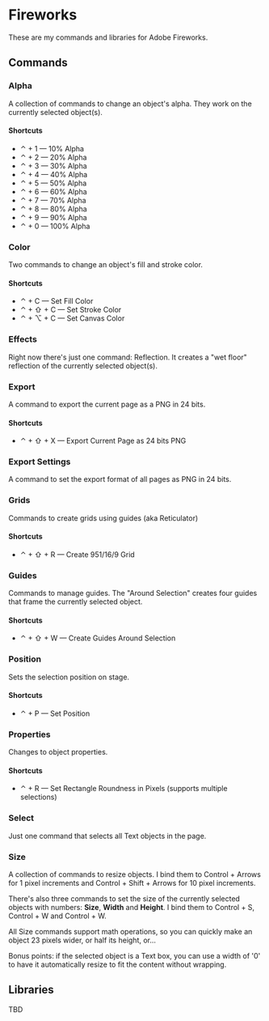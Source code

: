 # Fireworks

These are my commands and libraries for Adobe Fireworks.

## Commands

### Alpha
A collection of commands to change an object's alpha. They work on the currently selected object(s).

#### Shortcuts
* &#x2303; + 1 — 10% Alpha
* &#x2303; + 2 — 20% Alpha
* &#x2303; + 3 — 30% Alpha
* &#x2303; + 4 — 40% Alpha
* &#x2303; + 5 — 50% Alpha
* &#x2303; + 6 — 60% Alpha
* &#x2303; + 7 — 70% Alpha
* &#x2303; + 8 — 80% Alpha
* &#x2303; + 9 — 90% Alpha
* &#x2303; + 0 — 100% Alpha

### Color
Two commands to change an object's fill and stroke color.

#### Shortcuts
* &#x2303; + C — Set Fill Color
* &#x2303; + &#x21E7; + C — Set Stroke Color
* &#x2303; + &#x2325; + C — Set Canvas Color

### Effects
Right now there's just one command: Reflection. It creates a "wet floor" reflection of the currently selected object(s).

### Export
A command to export the current page as a PNG in 24 bits.

#### Shortcuts
* &#x2303; + &#x21E7; + X — Export Current Page as 24 bits PNG

### Export Settings
A command to set the export format of all pages as PNG in 24 bits.

### Grids
Commands to create grids using guides (aka Reticulator)

#### Shortcuts
* &#x2303; + &#x21E7; + R — Create 951/16/9 Grid

### Guides
Commands to manage guides. The "Around Selection" creates four guides that frame the currently selected object.

#### Shortcuts
* &#x2303; + &#x21E7; + W — Create Guides Around Selection


### Position
Sets the selection position on stage.

#### Shortcuts
* &#x2303; + P — Set Position

### Properties
Changes to object properties.

#### Shortcuts
* &#x2303; + R — Set Rectangle Roundness in Pixels (supports multiple selections)

### Select
Just one command that selects all Text objects in the page.

### Size
A collection of commands to resize objects. I bind them to Control + Arrows for 1 pixel increments and Control + Shift + Arrows for 10 pixel increments.

There's also three commands to set the size of the currently selected objects with numbers: **Size**, **Width** and **Height**. I bind them to Control + S, Control + W and Control + W.

All Size commands support math operations, so you can quickly make an object 23 pixels wider, or half its height, or...

Bonus points: if the selected object is a Text box, you can use a width of '0' to have it automatically resize to fit the content without wrapping.


## Libraries

TBD